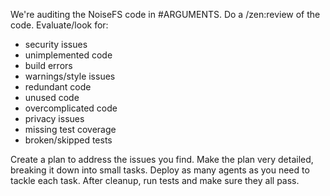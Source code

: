 We're auditing the NoiseFS code in #ARGUMENTS. Do a /zen:review of the code.
Evaluate/look for:
- security issues
- unimplemented code
- build errors
- warnings/style issues
- redundant code
- unused code
- overcomplicated code
- privacy issues
- missing test coverage 
- broken/skipped tests

Create a plan to address the issues you find. Make the plan very detailed, breaking it down into small tasks. Deploy as many agents as you need to tackle each task. 
After cleanup, run tests and make sure they all pass. 
